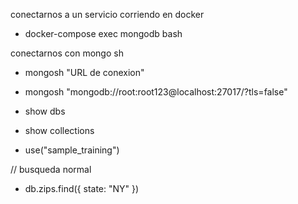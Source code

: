 
conectarnos a un servicio corriendo en docker
* docker-compose exec mongodb bash

conectarnos con mongo sh
* mongosh "URL de conexion"
* mongosh "mongodb://root:root123@localhost:27017/?tls=false"

* show dbs
* show collections

* use("sample_training")

// busqueda normal
* db.zips.find({ state: "NY" })